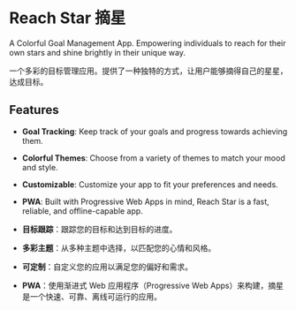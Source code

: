 # Reach Star 摘星

A Colorful Goal Management App. Empowering individuals to reach for their own stars and shine brightly in their unique way.

一个多彩的目标管理应用。提供了一种独特的方式，让用户能够摘得自己的星星，达成目标。

## Features

- **Goal Tracking**: Keep track of your goals and progress towards achieving them.
- **Colorful Themes**: Choose from a variety of themes to match your mood and style.
- **Customizable**: Customize your app to fit your preferences and needs.
- **PWA**: Built with Progressive Web Apps in mind, Reach Star is a fast, reliable, and offline-capable app.

- **目标跟踪**：跟踪您的目标和达到目标的进度。
- **多彩主题**：从多种主题中选择，以匹配您的心情和风格。
- **可定制**：自定义您的应用以满足您的偏好和需求。
- **PWA**：使用渐进式 Web 应用程序（Progressive Web Apps）来构建，摘星是一个快速、可靠、离线可运行的应用。
